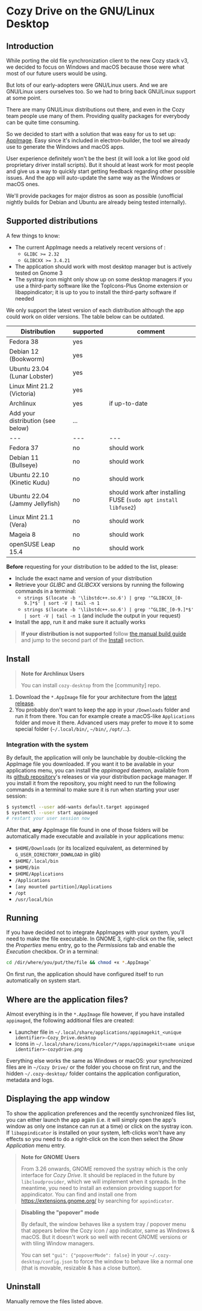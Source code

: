 # Cozy Drive on the GNU/Linux Desktop

## Introduction

While porting the old file synchronization client to the new Cozy stack v3, we
decided to focus on Windows and macOS because those were what most of our future
users would be using.

But lots of our early-adopters were GNU/Linux users. And we are GNU/Linux users
ourselves too. So we had to bring back GNU/Linux support at some point.

There are many GNU/Linux distributions out there, and even in the Cozy team
people use many of them. Providing quality packages for everybody can be quite
time consuming.

So we decided to start with a solution that was easy for us to set up:
[AppImage][AppImage]. Easy since it's included in electron-builder,
the tool we already use to generate the Windows and macOS apps.

User experience definitely won't be the best (it will look a lot like good old
proprietary driver install scripts). But it should at least work for most people
and give us a way to quickly start getting feedback regarding other possible
issues. And the app will auto-update the same way as the Windows or macOS ones.

We'll provide packages for major distros as soon as possible (unofficial
nightly builds for Debian and Ubuntu are already being tested internally).

## Supported distributions

A few things to know:
- The current AppImage needs a relatively recent versions of :
  - `GLIBC >= 2.32`
  - `GLIBCXX >= 3.4.21`
- The application should work with most desktop manager but is actively tested on Gnome 3
- The systray icon might only show up on some desktop managers if you use a third-party software like the TopIcons-Plus Gnome extension or libappindicator; it is up to you to install the third-party software if needed

We only support the latest version of each distribution although the app could work on older versions. The table below can be outdated.

| Distribution                              | supported | comment                                                       |
| ---                                       | ---       | ---                                                           |
| Fedora 38                                 | yes       |                                                               |
| Debian 12 (Bookworm)                      | yes       |                                                               |
| Ubuntu 23.04 (Lunar Lobster)              | yes       |                                                               |
| Linux Mint 21.2 (Victoria)                | yes       |                                                               |
| Archlinux                                 | yes       | if up-to-date                                                 |
| Add your distribution (see below)         | ...       |                                                               |
| ---                                       | ---       | ---                                                           |
| Fedora 37                                 | no        | should work                                                   |
| Debian 11 (Bullseye)                      | no        | should work                                                   |
| Ubuntu 22.10 (Kinetic Kudu)               | no        | should work                                                   |
| Ubuntu 22.04 (Jammy Jellyfish)            | no        | should work after installing FUSE (`sudo apt install libfuse2`) |
| Linux Mint 21.1 (Vera)                    | no        | should work                                                   |
| Mageia 8                                  | no        | should work                                                   |
| openSUSE Leap 15.4                        | no        | should work                                                   |

**Before** requesting for your distribution to be added to the list, please:

- Include the exact name and version of your distribution
- Retrieve your *GLIBC* and *GLIBCXX*  versions by running the following commands in a
  terminal:
  - `strings $(locate -b '\libstdc++.so.6') | grep '^GLIBCXX_[0-9.]*$' | sort -V | tail -n 1`
  - `strings $(locate -b '\libstdc++.so.6') | grep '^GLIBC_[0-9.]*$' | sort -V | tail -n 1`
  (and include the output in your request)
- Install the app, run it and make sure it actually works

> **If your distribution is not supported**
> follow [the manual build guide][Build] and jump to the second part of the
> [Install](#Install) section.

## Install

> **Note for Archlinux Users**
>
> You can install `cozy-desktop` from the [community] repo.

1. Download the `*.AppImage` file for your architecture from the
   [latest release][Latest].
2. You probably don't want to keep the app in your `/Downloads` folder and run
   it from there. You can for example create a macOS-like `Applications` folder
   and move it there. Advanced users may prefer to move it to some special
   folder (`~/.local/bin/`, `~/bin/`, `/opt/`...).

### Integration with the system

By default, the application will only be launchable by double-clicking the
AppImage file you downloaded. If you want it to be available in your
applications menu, you can install the *appimaged* daemon, available from its
[github repository][appimaged]'s releases or via
your distribution package manager.
If you install it from the repository, you might need to run the following
commands in a terminal to make sure it is run when starting your user session:
```bash
$ systemctl --user add-wants default.target appimaged
$ systemctl --user start appimaged
# restart your user session now
```

After that, **any** AppImage file found in one of those folders will be
automatically made executable and available in your applications menu:
- `$HOME/Downloads` (or its localized equivalent, as determined by
  `G_USER_DIRECTORY_DOWNLOAD` in glib)
- `$HOME/.local/bin`
- `$HOME/bin`
- `$HOME/Applications`
- `/Applications`
- `[any mounted partition]/Applications`
- `/opt`
- `/usr/local/bin`

## Running

If you have decided not to integrate AppImages with your system, you'll need to
make the file executable. In GNOME 3, right-click on the file, select the
*Properties* menu entry, go to the *Permissions* tab and enable the *Execution*
checkbox. Or in a terminal:
```bash
cd /dir/where/you/put/the/file && chmod +x *.AppImage`
```

On first run, the application should have configured itself to run automatically
on system start.

## Where are the application files?

Almost everything is in the `*.AppImage` file however, if you have installed
`appimaged`, the following additional files are created:

- Launcher file in `~/.local/share/applications/appimagekit_<unique identifier>-Cozy_Drive.desktop`
- Icons in `~/.local/share/icons/hicolor/*/apps/appimagekit<same unique identifier>-cozydrive.png`

Everything else works the same as Windows or macOS: your synchronized files are
in `~/Cozy Drive/` or the folder you choose on first run, and the hidden
`~/.cozy-desktop/` folder contains the application configuration, metadata and
logs.

## Displaying the app window

To show the application preferences and the recently synchronized files list, you
can either launch the app again (i.e. it will simply open the app's window as
only one instance can run at a time) or click on the systray icon.
If `libappindicator` is installed on your system, left-clicks won't have any
effects so you need to do a right-click on the icon then select the
*Show Application* menu entry.

> **Note for GNOME Users**
>
> From 3.26 onwards, GNOME removed the systray which is the only interface for
> *Cozy Drive*. It should be replaced in the future by `libcloudprovider`, which
> we will implement when it spreads. In the meantime, you need to install an
> extension providing support for appindicator. You can find and install one
> from https://extensions.gnome.org/ by searching for `appindicator`.

> **Disabling the "popover" mode**
>
> By default, the window behaves like a system tray / popover menu that appears
> below the Cozy icon / app indicator, same as Windows & macOS. But it doesn't
> work so well with recent GNOME versions or with tiling Window managers.
>
> You can set `"gui": {"popoverMode": false}` in your
> `~/.cozy-desktop/config.json` to force the window to behave like a normal one
> (that is movable, resizable & has a close button).

## Uninstall

Manually remove the files listed above.

[AppImage]: https://appimage.org/
[appimaged]: https://github.com/AppImage/appimaged
[Build]: ./build.md
[Edit]: https://github.com/cozy-labs/cozy-desktop/edit/master/doc/usage/linux.md
[Latest]: https://github.com/cozy-labs/cozy-desktop/releases/latest
[TopIcons]: https://extensions.gnome.org/extension/495/topicons/
[TopIconsPlus]: https://extensions.gnome.org/extension/1031/topicons/
